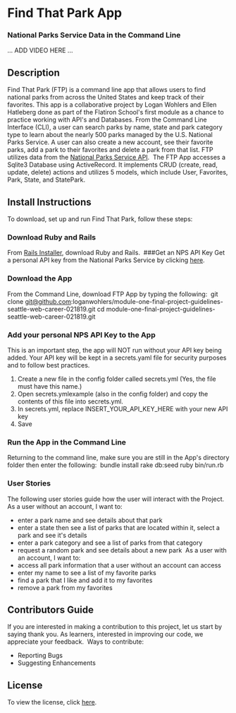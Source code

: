# Find That Park App
### National Parks Service Data in the Command Line
... ADD VIDEO HERE ...
​
## Description
Find That Park (FTP) is a command line app that allows users to find national parks from across the United States and keep track of their favorites. This app is a collaborative project by Logan Wohlers and Ellen Hatleberg done as part of the Flatiron School's first module as a chance to practice working with API's and Databases. From the Command Line Interface (CLI), a user can search parks by name, state and park category type to learn about the nearly 500 parks managed by the U.S. National Parks Service. A user can also create a new account, see their favorite parks, add a park to their favorites and delete a park from that list. FTP utilizes data from the [National Parks Service API](https://www.nps.gov/subjects/developer/index.htm).
​
The FTP App accesses a Sqlite3 Database using ActiveRecord. It implements CRUD (create, read, update, delete) actions and utilizes 5 models, which include User, Favorites, Park, State, and StatePark.
​
## Install Instructions
To download, set up and run Find That Park, follow these steps:
​
### Download Ruby and Rails
From [Rails Installer](http://railsinstaller.org/en), download Ruby and Rails.
​
###Get an NPS API Key
Get a personal API key from the National Parks Service by clicking [here](https://www.nps.gov/subjects/developer/get-started.htm).
​
### Download the App
From the Command Line, download FTP App by typing the following:
​
git clone git@github.com:loganwohlers/module-one-final-project-guidelines-seattle-web-career-021819.git
cd module-one-final-project-guidelines-seattle-web-career-021819.git
​
### Add your personal NPS API Key to the App
This is an important step, the app will NOT run without your API key being added. Your API key will be kept in a secrets.yaml file for security purposes and to follow best practices.
1. Create a new file in the config folder called secrets.yml (Yes, the file must have this name.)
2. Open secrets.ymlexample (also in the config folder) and copy the contents of this file into secrets.yml.
3. In secrets.yml, replace INSERT_YOUR_API_KEY_HERE with your new API key
4. Save
​
### Run the App in the Command Line
Returning to the command line, make sure you are still in the App's directory folder then enter the following:
​
bundle install
rake db:seed
ruby bin/run.rb
​
### User Stories
The following user stories guide how the user will interact with the Project.
​
As a user without an account, I want to:
* enter a park name and see details about that park
* enter a state then see a list of parks that are located within it, select a park and see it's details
* enter a park category and see a list of parks from that category
* request a random park and see details about a new park
​
As a user with an account, I want to:
* access all park information that a user without an account can access
* enter my name to see a list of my favorite parks
* find a park that I like and add it to my favorites
* remove a park from my favorites
​
## Contributors Guide
If you are interested in making a contribution to this project, let us start by saying thank you. As learners, interested in improving our code, we appreciate your feedback.
​
Ways to contribute:
* Reporting Bugs
* Suggesting Enhancements
​
## License
To view the license, click [here](https://github.com/loganwohlers/module-one-final-project-guidelines-seattle-web-career-021819/blob/master/LICENSE.md).

